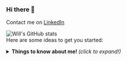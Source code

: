 ### Hi there 👋

Contact me on
[LinkedIn](https://www.linkedin.com/in/will-marcio)

![Will's GitHub stats](https://github-readme-stats.vercel.app/api?username=w1ll-dev&show_icons=true&theme=algolia)
<br>
Here are some ideas to get you started:

<details>
  <summary> <b> Things to know about me! </b> <i>(click to expand!)</i> </summary>
  
  <br>
    hidden
<details>
- 🔭 I’m currently working on ...
- 🌱 I’m currently learning ...
- 👯 I’m looking to collaborate on ...
- 🤔 I’m looking for help with ...
- 💬 Ask me about ...
- 📫 How to reach me: ...
- 😄 Pronouns: ...
- ⚡ Fun fact: ...
